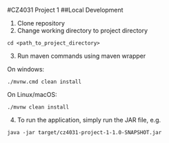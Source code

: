 #CZ4031 Project 1
##Local Development
1. Clone repository
2. Change working directory to project directory
```
cd <path_to_project_directory>
```
3. Run maven commands using maven wrapper   

On windows:
```
./mvnw.cmd clean install
```
On Linux/macOS:
```
./mvnw clean install
```
4. To run the application, simply run the JAR file, e.g.
```
java -jar target/cz4031-project-1-1.0-SNAPSHOT.jar
```